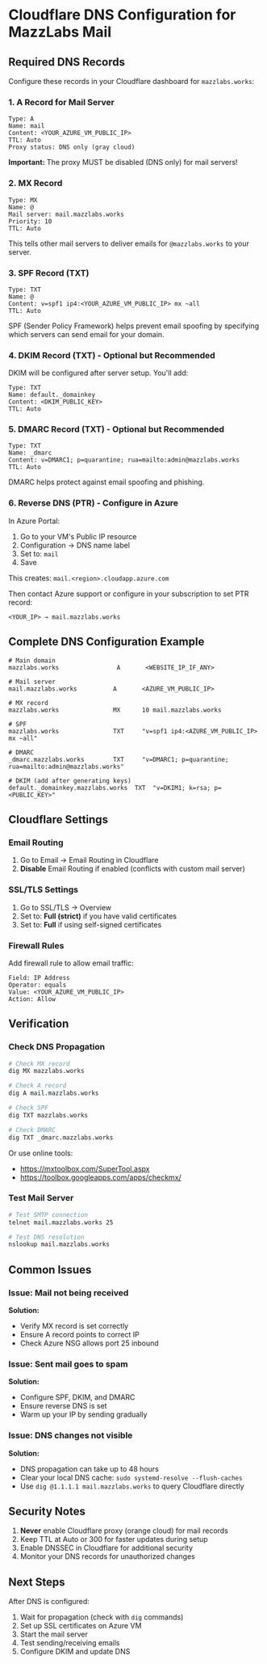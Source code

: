 # Cloudflare DNS Configuration for MazzLabs Mail

## Required DNS Records

Configure these records in your Cloudflare dashboard for `mazzlabs.works`:

### 1. A Record for Mail Server

```
Type: A
Name: mail
Content: <YOUR_AZURE_VM_PUBLIC_IP>
TTL: Auto
Proxy status: DNS only (gray cloud)
```

**Important:** The proxy MUST be disabled (DNS only) for mail servers!

### 2. MX Record

```
Type: MX
Name: @
Mail server: mail.mazzlabs.works
Priority: 10
TTL: Auto
```

This tells other mail servers to deliver emails for `@mazzlabs.works` to your server.

### 3. SPF Record (TXT)

```
Type: TXT
Name: @
Content: v=spf1 ip4:<YOUR_AZURE_VM_PUBLIC_IP> mx ~all
TTL: Auto
```

SPF (Sender Policy Framework) helps prevent email spoofing by specifying which servers can send email for your domain.

### 4. DKIM Record (TXT) - Optional but Recommended

DKIM will be configured after server setup. You'll add:

```
Type: TXT
Name: default._domainkey
Content: <DKIM_PUBLIC_KEY>
TTL: Auto
```

### 5. DMARC Record (TXT) - Optional but Recommended

```
Type: TXT
Name: _dmarc
Content: v=DMARC1; p=quarantine; rua=mailto:admin@mazzlabs.works
TTL: Auto
```

DMARC helps protect against email spoofing and phishing.

### 6. Reverse DNS (PTR) - Configure in Azure

In Azure Portal:
1. Go to your VM's Public IP resource
2. Configuration → DNS name label
3. Set to: `mail`
4. Save

This creates: `mail.<region>.cloudapp.azure.com`

Then contact Azure support or configure in your subscription to set PTR record:
```
<YOUR_IP> → mail.mazzlabs.works
```

## Complete DNS Configuration Example

```
# Main domain
mazzlabs.works                A       <WEBSITE_IP_IF_ANY>

# Mail server
mail.mazzlabs.works          A       <AZURE_VM_PUBLIC_IP>

# MX record
mazzlabs.works               MX      10 mail.mazzlabs.works

# SPF
mazzlabs.works               TXT     "v=spf1 ip4:<AZURE_VM_PUBLIC_IP> mx ~all"

# DMARC
_dmarc.mazzlabs.works        TXT     "v=DMARC1; p=quarantine; rua=mailto:admin@mazzlabs.works"

# DKIM (add after generating keys)
default._domainkey.mazzlabs.works  TXT  "v=DKIM1; k=rsa; p=<PUBLIC_KEY>"
```

## Cloudflare Settings

### Email Routing
1. Go to Email → Email Routing in Cloudflare
2. **Disable** Email Routing if enabled (conflicts with custom mail server)

### SSL/TLS Settings
1. Go to SSL/TLS → Overview
2. Set to: **Full (strict)** if you have valid certificates
3. Set to: **Full** if using self-signed certificates

### Firewall Rules
Add firewall rule to allow email traffic:

```
Field: IP Address
Operator: equals
Value: <YOUR_AZURE_VM_PUBLIC_IP>
Action: Allow
```

## Verification

### Check DNS Propagation

```bash
# Check MX record
dig MX mazzlabs.works

# Check A record
dig A mail.mazzlabs.works

# Check SPF
dig TXT mazzlabs.works

# Check DMARC
dig TXT _dmarc.mazzlabs.works
```

Or use online tools:
- https://mxtoolbox.com/SuperTool.aspx
- https://toolbox.googleapps.com/apps/checkmx/

### Test Mail Server

```bash
# Test SMTP connection
telnet mail.mazzlabs.works 25

# Test DNS resolution
nslookup mail.mazzlabs.works
```

## Common Issues

### Issue: Mail not being received

**Solution:**
- Verify MX record is set correctly
- Ensure A record points to correct IP
- Check Azure NSG allows port 25 inbound

### Issue: Sent mail goes to spam

**Solution:**
- Configure SPF, DKIM, and DMARC
- Ensure reverse DNS is set
- Warm up your IP by sending gradually

### Issue: DNS changes not visible

**Solution:**
- DNS propagation can take up to 48 hours
- Clear your local DNS cache: `sudo systemd-resolve --flush-caches`
- Use `dig @1.1.1.1 mail.mazzlabs.works` to query Cloudflare directly

## Security Notes

1. **Never** enable Cloudflare proxy (orange cloud) for mail records
2. Keep TTL at Auto or 300 for faster updates during setup
3. Enable DNSSEC in Cloudflare for additional security
4. Monitor your DNS records for unauthorized changes

## Next Steps

After DNS is configured:
1. Wait for propagation (check with `dig` commands)
2. Set up SSL certificates on Azure VM
3. Start the mail server
4. Test sending/receiving emails
5. Configure DKIM and update DNS

